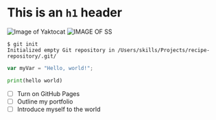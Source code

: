 # This is an `h1` header
![Image of Yaktocat](https://octodex.github.com/images/yaktocat.png)
![IMAGE OF SS](https://github.com/user-attachments/assets/59f3f44d-1fc7-4b62-bc17-ccf1e30ef3fe)
```
$ git init
Initialized empty Git repository in /Users/skills/Projects/recipe-repository/.git/
```
``` javascript
var myVar = "Hello, world!";
```
``` python
print(hello world)
```
- [ ] Turn on GitHub Pages  
- [ ] Outline my portfolio  
- [ ] Introduce myself to the world  

